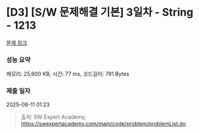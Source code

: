 # [D3] [S/W 문제해결 기본] 3일차 - String - 1213 

[문제 링크](https://swexpertacademy.com/main/code/problem/problemDetail.do?contestProbId=AV14P0c6AAUCFAYi) 

### 성능 요약

메모리: 25,600 KB, 시간: 77 ms, 코드길이: 791 Bytes

### 제출 일자

2025-08-11 01:23



> 출처: SW Expert Academy, https://swexpertacademy.com/main/code/problem/problemList.do